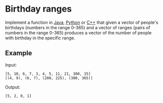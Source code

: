# Birthday ranges

Implement a function in [Java](BirthdayRanges.java), [Python](birthday_ranges.py)
or [C++](birthday_ranges.cpp) that given a vector of people's birthdays (numbers
in the range 0-365) and a vector of ranges (pairs of numbers in the range 0-365)
produces a vector of the number of people with birthday in the specific range.

## Example

Input:

```
[5, 10, 6, 7, 3, 4, 5, 11, 21, 300, 15]
[(4, 9), (6, 7), (200, 225), (300, 365)]
```

Output:

```
[5, 2, 0, 1]
```
